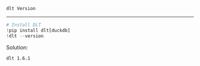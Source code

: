 ```md
dlt Version
```

---

```python
# Install DLT
!pip install dlt[duckdb]
!dlt --version
```

Solution:

```md
dlt 1.6.1
```
